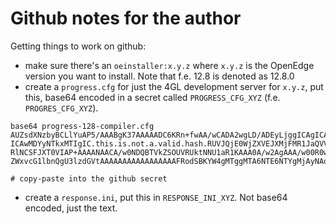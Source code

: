 # Github notes for the author

Getting things to work on github:

- make sure there's an `oeinstaller:x.y.z` where `x.y.z` is the OpenEdge version you want to install. Note that f.e. 12.8 is denoted as 12.8.0
- create a `progress.cfg` for just the 4GL development server for `x.y.z`, put this, base64 encoded in a secret called `PROGRESS_CFG_XYZ` (f.e. `PROGRES_CFG_XYZ`).

```
base64 progress-128-compiler.cfg
AUZsdXNzbyBCLlYuAP5/AAABgK37AAAAADC6KRn+fwAA/wCADA2wgLD/ADEyLjggICAgICAgICAg
ICAwMDYyNTkxMTIgIC.this.is.not.a.valid.hash.RUVJQjE0WjZXVEJXMjFMR1JaQVVRRktY
RlNCSFJXT0VIAP+AAAANAACA/w0NDQBTVkZSOUVRUktNNU1aR1KAAA0A/w2AgAAA/w00R0wgRGV2
ZWxvcG1lbnQgU3lzdGVtAAAAAAAAAAAAAAAAAFRodSBKYW4gMTggMTA6NTE6NTYgMjAyNAo=

# copy-paste into the github secret
``` 

- create a `response.ini`, put this in `RESPONSE_INI_XYZ`. Not base64 encoded, just the text.

